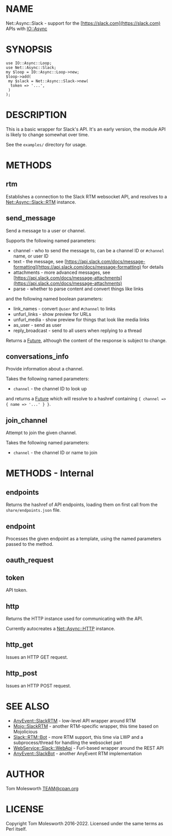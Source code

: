 # NAME

Net::Async::Slack - support for the [https://slack.com](https://slack.com) APIs with [IO::Async](https://metacpan.org/pod/IO%3A%3AAsync)

# SYNOPSIS

    use IO::Async::Loop;
    use Net::Async::Slack;
    my $loop = IO::Async::Loop->new;
    $loop->add(
     my $slack = Net::Async::Slack->new(
      token => '...',
     )
    );

# DESCRIPTION

This is a basic wrapper for Slack's API. It's an early version, the module API is likely
to change somewhat over time.

See the `examples/` directory for usage.

# METHODS

## rtm

Establishes a connection to the Slack RTM websocket API, and
resolves to a [Net::Async::Slack::RTM](https://metacpan.org/pod/Net%3A%3AAsync%3A%3ASlack%3A%3ARTM) instance.

## send\_message

Send a message to a user or channel.

Supports the following named parameters:

- channel - who to send the message to, can be a channel ID or `#channel` name, or user ID
- text - the message, see [https://api.slack.com/docs/message-formatting](https://api.slack.com/docs/message-formatting) for details
- attachments - more advanced messages, see [https://api.slack.com/docs/message-attachments](https://api.slack.com/docs/message-attachments)
- parse - whether to parse content and convert things like links

and the following named boolean parameters:

- link\_names - convert `@user` and `#channel` to links
- unfurl\_links - show preview for URLs
- unfurl\_media - show preview for things that look like media links
- as\_user - send as user
- reply\_broadcast - send to all users when replying to a thread

Returns a [Future](https://metacpan.org/pod/Future), although the content of the response is subject to change.

## conversations\_info

Provide information about a channel.

Takes the following named parameters:

- `channel` - the channel ID to look up

and returns a [Future](https://metacpan.org/pod/Future) which will resolve to a hashref containing
`{ channel => { name => '...' } }`.

## join\_channel

Attempt to join the given channel.

Takes the following named parameters:

- `channel` - the channel ID or name to join

# METHODS - Internal

## endpoints

Returns the hashref of API endpoints, loading them on first call from the `share/endpoints.json` file.

## endpoint

Processes the given endpoint as a template, using the named parameters
passed to the method.

## oauth\_request

## token

API token.

## http

Returns the HTTP instance used for communicating with the API.

Currently autocreates a [Net::Async::HTTP](https://metacpan.org/pod/Net%3A%3AAsync%3A%3AHTTP) instance.

## http\_get

Issues an HTTP GET request.

## http\_post

Issues an HTTP POST request.

# SEE ALSO

- [AnyEvent::SlackRTM](https://metacpan.org/pod/AnyEvent%3A%3ASlackRTM) - low-level API wrapper around RTM
- [Mojo::SlackRTM](https://metacpan.org/pod/Mojo%3A%3ASlackRTM) - another RTM-specific wrapper, this time based on Mojolicious
- [Slack::RTM::Bot](https://metacpan.org/pod/Slack%3A%3ARTM%3A%3ABot) - more RTM support, this time via LWP and a subprocess/thread for handling the websocket part
- [WebService::Slack::WebApi](https://metacpan.org/pod/WebService%3A%3ASlack%3A%3AWebApi) - Furl-based wrapper around the REST API
- [AnyEvent::SlackBot](https://metacpan.org/pod/AnyEvent%3A%3ASlackBot) - another AnyEvent RTM implementation

# AUTHOR

Tom Molesworth <TEAM@cpan.org>

# LICENSE

Copyright Tom Molesworth 2016-2022. Licensed under the same terms as Perl itself.
